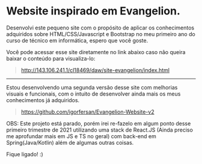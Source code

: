 # Website inspirado em Evangelion.

Desenvolvi este pequeno site com o propósito de aplicar os conhecimentos adquiridos sobre HTML/CSS/Javascript e Bootstrap 
no meu primeiro ano do curso de técnico em informática, espero que você goste.

Você pode acessar esse site diretamente no link abaixo caso não queira baixar o conteúdo para visualiza-lo:
> http://143.106.241.1/cl18469/daw/site-evangelion/index.html

---

Estou desenvolvendo uma segunda versão desse site com melhorias visuais e funcionais, com o intuito de desenvolver ainda mais
os meus conhecimentos já adquiridos.

> https://github.com/igorfersan/Evangelion-Website-v2

OBS: Este projeto está parado, porém irei re-fazelo em algum ponto desse primeiro trimestre de 2021 utilizando uma stack de React.JS (Ainda preciso me aprofundar mais em JS e TS no geral) com back-end em Spring(Java/Kotlin) além de algumas outras coisas. 

Fique ligado! :)

